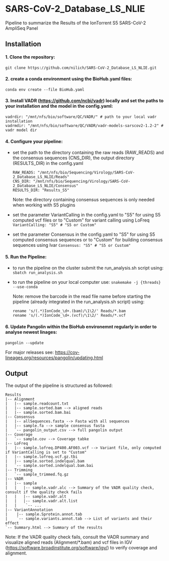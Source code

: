 # SARS-CoV-2_Database_LS_NLIE

Pipeline to summarize the Results of the IonTorrent S5 SARS-CoV-2 AmpliSeq Panel

## Installation

#### 1. Clone the repository:
  `git clone https://github.com/nilich/SARS-CoV-2_Database_LS_NLIE.git`

#### 2. create a conda environment using the BioHub.yaml files:
  `conda env create --file BioHub.yaml`

#### 3. Install VADR (https://github.com/ncbi/vadr) locally and set the paths to your installation and the model in the config.yaml:

    vadrdir: "/mnt/nfs/bio/software/QC/VADR/" # path to your local vadr installation
    vadrmdir: "/mnt/nfs/bio/software/QC/VADR/vadr-models-sarscov2-1.2-2" # vadr model dir


#### 4. Configure your pipeline:
  * set the path to the directory containing the raw reads (RAW_READS) and the consensus sequences (CNS_DIR), the output directory (RESULTS_DIR) in the config.yaml
    ```
    RAW_READS: "/mnt/nfs/bio/Sequencing/Virology/SARS-CoV-2_Database_LS_NLIE/Reads"
    CNS_DIR: "/mnt/nfs/bio/Sequencing/Virology/SARS-CoV-2_Database_LS_NLIE/Consensus"
    RESULTS_DIR: "Results_S5"
    ```
    Note: the directory containing consensus sequences is only needed when working with S5 plugins

  * set the parameter VariantCalling in the config.yaml to "S5" for using S5 computed vcf files or to "Custom" for variant calling using LoFreq
    `VariantCalling: "S5" # "S5 or Custom"`

  * set the parameter Consensus in the config.yaml to "S5" for using S5 computed consensus sequences or to "Custom" for building consensus sequences using Ivar
    `Consensus: "S5" # "S5 or Custom"`

#### 5. Run the Pipeline:
  * to run the pipeline on the cluster submit the run_analysis.sh script using:
  `sbatch run_analysis.sh`

  * to run the pipeline on your local computer use:
  `snakemake -j {threads} --use-conda`

    Note: remove the barcode in the read file name before starting the pipeline (already integrated in the run_analysis.sh script) using:
    ```
    rename 's/(.*)IonCode_\d+.(bam)/\1\2/' Reads/*.bam
    rename 's/(.*)IonCode_\d+.(vcf)/\1\2/' Reads/*.vcf
    ```

#### 6. Update Pangolin within the BioHub environemnt regularly in order to analyse newest linages:
   ```
   pangolin --update
   ```
   For major releases see: https://cov-lineages.org/resources/pangolin/updating.html

## Output
The output of the pipeline is structured as followed:
```
Results
|-- Alignment
|   |-- sample.readcount.txt
|   |-- sample.sorted.bam --> aligned reads
|   |-- sample.sorted.bam.bai
|-- Consensus
|   |-- allSequences.fasta --> Fasta with all sequences
|   |-- sample.fa --> sample consensus fasta
|   `-- pangolin_output.csv --> full pangolin output
|-- Coverage
|   `-- sample.cov --> Coverage tabke
|-- LoFreq
|   |-- sample.lofreq.DP400.AF003.vcf --> Variant file, only computed if VariantCalling is set to "Custom"
|   |-- sample.lofreq.vcf.gz.tbi
|   |-- sample.sorted.indelqual.bam
|   `-- sample.sorted.indelqual.bam.bai
|-- Trimming
|   `-- sample_trimmed.fq.gz
|-- VADR
|   |-- sample
|   |   |-- sample.vadr.alc --> Summary of the VADR quality check, consult if the quality check fails
|   |   |-- sample.vadr.alt
|   |   |-- sample.vadr.alt.list
|   |    `-- ...
|-- VariantAnnotation
|    |-- sample.Sprotein.annot.tab
|    `-- sample.variants.annot.tab --> List of variants and their effect
`-- Summary.html --> Summary of the results
```
Note: If the VADR quality check fails, consult the VADR summary and visualize aligned reads (Alignment/*.bam) and vcf files in IGV (https://software.broadinstitute.org/software/igv/) to verify coverage and alignment.
